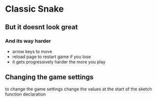 # Classic Snake
## But it doesnt look great
### And its way harder

- arrow keys to move
- reload page to restart game if you lose
- it gets progressively harder the more you play

## Changing the game settings
to change the game settings change the values at the start of the sketch function declaration